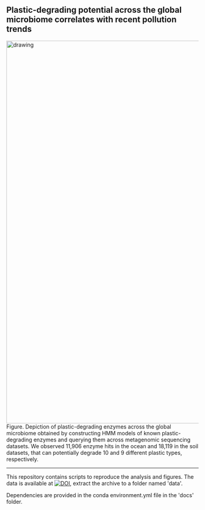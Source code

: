 ## Plastic-degrading potential across the global microbiome correlates with recent pollution trends

<img src=https://github.com/JanZrimec/Plastic_microbiome/blob/master/docs/Figure2.png alt="drawing" width="1000">
Figure. Depiction of plastic-degrading enzymes across the global microbiome obtained by constructing HMM models of known plastic-degrading enzymes and querying them across metagenomic sequencing datasets. We observed 11,906 enzyme hits in the ocean and 18,119 in the soil datasets, that can potentially degrade 10 and 9 different plastic types, respectively.

---------------
This repository contains scripts to reproduce the analysis and figures. The data is available at [![DOI](https://zenodo.org/badge/DOI/10.5281/zenodo.5112372.svg)](https://doi.org/10.5281/zenodo.5112372), extract the archive to a folder named 'data'.

Dependencies are provided in the conda environment.yml file in the 'docs' folder.
